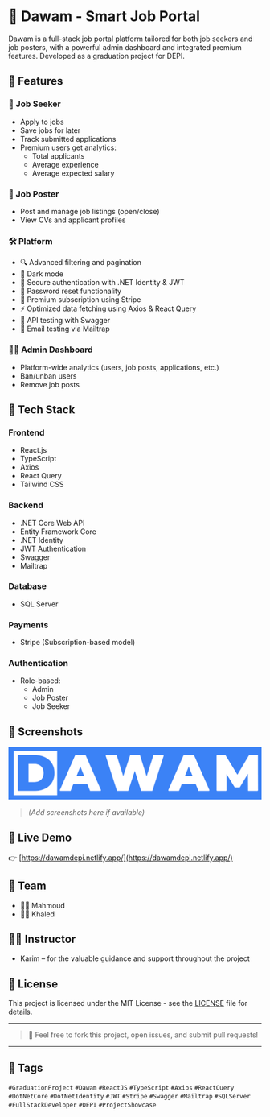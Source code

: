 # 💼 Dawam - Smart Job Portal

Dawam is a full-stack job portal platform tailored for both job seekers and job posters, with a powerful admin dashboard and integrated premium features. Developed as a graduation project for DEPI.

## 🚀 Features

### 👤 Job Seeker
- Apply to jobs
- Save jobs for later
- Track submitted applications
- Premium users get analytics:
  - Total applicants
  - Average experience
  - Average expected salary

### 🏢 Job Poster
- Post and manage job listings (open/close)
- View CVs and applicant profiles

### 🛠️ Platform
- 🔍 Advanced filtering and pagination
- 🌙 Dark mode
- 🔐 Secure authentication with .NET Identity & JWT
- 🔁 Password reset functionality
- 💼 Premium subscription using Stripe
- ⚡ Optimized data fetching using Axios & React Query
- 🧪 API testing with Swagger
- 📧 Email testing via Mailtrap

### 👨‍💼 Admin Dashboard
- Platform-wide analytics (users, job posts, applications, etc.)
- Ban/unban users
- Remove job posts

## 🧰 Tech Stack

### Frontend
- React.js
- TypeScript
- Axios
- React Query
- Tailwind CSS

### Backend
- .NET Core Web API
- Entity Framework Core
- .NET Identity
- JWT Authentication
- Swagger
- Mailtrap

### Database
- SQL Server

### Payments
- Stripe (Subscription-based model)

### Authentication
- Role-based:
  - Admin
  - Job Poster
  - Job Seeker

## 📸 Screenshots

<div align="center">
<img src="images/LOGO-LANDSCAPE.png" alt="Coder"  />
</div>

> *(Add screenshots here if available)*

## 🔗 Live Demo

👉 [https://dawamdepi.netlify.app/](https://dawamdepi.netlify.app/)

## 👥 Team

- 👨‍💻 Mahmoud 
- 👨‍💻 Khaled

## 👨‍🏫 Instructor

- Karim – for the valuable guidance and support throughout the project

## 📜 License

This project is licensed under the MIT License - see the [LICENSE](LICENSE) file for details.

---

> 💬 Feel free to fork this project, open issues, and submit pull requests!

---

## 📌 Tags

`#GraduationProject` `#Dawam` `#ReactJS` `#TypeScript` `#Axios` `#ReactQuery` `#DotNetCore` `#DotNetIdentity` `#JWT` `#Stripe` `#Swagger` `#Mailtrap` `#SQLServer` `#FullStackDeveloper` `#DEPI` `#ProjectShowcase`
